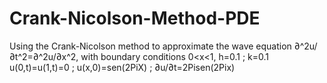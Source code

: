 # Crank-Nicolson-Method-PDE
Using the Crank-Nicolson method to approximate the wave equation  ∂^2u/∂t^2=∂^2u/∂x^2, with boundary conditions 0&lt;x&lt;1, h=0.1 ; k=0.1 u(0,t)=u(1,t)=0 ; u(x,0)=sen(2PiX) ; ∂u/∂t=2Pisen(2Pix) 
